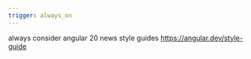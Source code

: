 ```yaml
---
trigger: always_on
---
```


always consider angular 20 news style guides https://angular.dev/style-guide